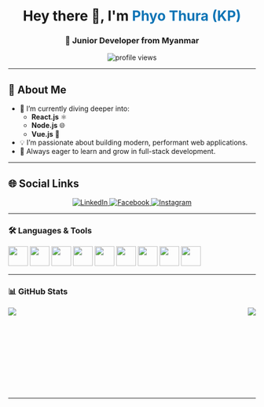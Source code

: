 <h1 align="center">Hey there 👋, I'm <span style="color:#0e75b6">Phyo Thura (KP)</span></h1>
<h3 align="center">🚀 Junior Developer from Myanmar</h3>

<p align="center">
  <img src="https://komarev.com/ghpvc/?username=KP24&label=Profile%20views&color=0e75b6&style=flat" alt="profile views"/>
</p>

---

## 🧠 About Me

- 🔭 I’m currently diving deeper into:
  - **React.js** ⚛️
  - **Node.js** 🌐
  - **Vue.js** 🖖
- 💡 I’m passionate about building modern, performant web applications.
- 🌱 Always eager to learn and grow in full-stack development.

---

## 🌐 Social Links

<p align="center">
  <a href="https://www.linkedin.com/in/phyothura21" target="_blank">
    <img src="https://img.shields.io/badge/LinkedIn-0A66C2?style=for-the-badge&logo=linkedin&logoColor=white" alt="LinkedIn" />
  </a>
  <a href="https://www.facebook.com/share/18CGXRFNV4" target="_blank">
    <img src="https://img.shields.io/badge/Facebook-1877F2?style=for-the-badge&logo=facebook&logoColor=white" alt="Facebook" />
  </a>
  <a href="https://www.instagram.com/vik83124?igsh=MWdtMmphc3hodjBucg%3D%3D&utm_source=qr" target="_blank">
    <img src="https://img.shields.io/badge/Instagram-C13584?style=for-the-badge&logo=instagram&logoColor=white" alt="Instagram" />
  </a>
</p>

---


### 🛠️ Languages & Tools
<p align="left">
  <img src="https://cdn.jsdelivr.net/gh/devicons/devicon/icons/html5/html5-original.svg" width="40" height="40"/>
  <img src="https://cdn.jsdelivr.net/gh/devicons/devicon/icons/css3/css3-original.svg" width="40" height="40"/>
  <img src="https://cdn.jsdelivr.net/gh/devicons/devicon/icons/javascript/javascript-original.svg" width="40" height="40"/>
  <img src="https://cdn.jsdelivr.net/gh/devicons/devicon/icons/react/react-original.svg" width="40" height="40"/>
  <img src="https://cdn.jsdelivr.net/gh/devicons/devicon/icons/vuejs/vuejs-original.svg" width="40" height="40"/>
  <img src="https://cdn.jsdelivr.net/gh/devicons/devicon/icons/laravel/laravel-original.svg" width="40" height="40"/>
  <img src="https://cdn.jsdelivr.net/gh/devicons/devicon/icons/bootstrap/bootstrap-original.svg" width="40" height="40"/>
  <img src="https://cdn.jsdelivr.net/gh/devicons/devicon/icons/tailwindcss/tailwindcss-original.svg" width="40" height="40"/>
  <img src="https://cdn.jsdelivr.net/gh/devicons/devicon/icons/figma/figma-original.svg" width="40" height="40"/>
</p>

---



### 📊 GitHub Stats
<p>
  <img align="left" src="https://github-readme-stats.vercel.app/api/top-langs/?username=K2P4&layout=compact&theme=tokyonight" />
  <img align="right" src="https://github-readme-stats.vercel.app/api?username=K2P4&show_icons=true&theme=tokyonight" />
</p>
<br /><br /><br /><br /><br /><br /><br /><br /><br /><br />

---

